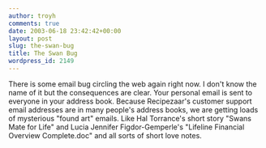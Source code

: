 ```yaml
---
author: troyh
comments: true
date: 2003-06-18 23:42:42+00:00
layout: post
slug: the-swan-bug
title: The Swan Bug
wordpress_id: 2149
---
```


There is some email bug circling the web again right now.  I don't know the name of it but the consequences are clear.  Your personal email is sent to everyone in your address book.  Because Recipezaar's customer support email addresses are in many people's address books, we are getting loads of mysterious "found art" emails.  Like Hal Torrance's short story "Swans Mate for Life" and Lucia Jennifer Figdor-Gemperle's "Lifeline Financial Overview Complete.doc" and all sorts of short love notes.
